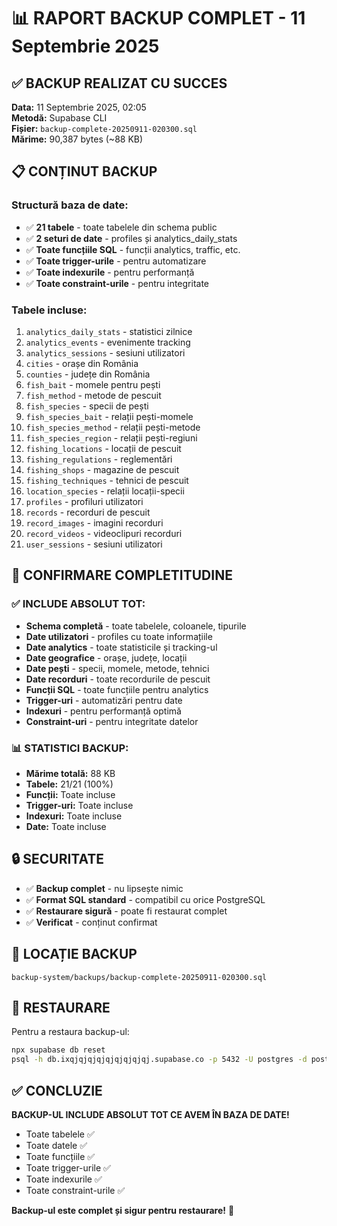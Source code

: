 # 📊 RAPORT BACKUP COMPLET - 11 Septembrie 2025

## ✅ **BACKUP REALIZAT CU SUCCES**

**Data:** 11 Septembrie 2025, 02:05  
**Metodă:** Supabase CLI  
**Fișier:** `backup-complete-20250911-020300.sql`  
**Mărime:** 90,387 bytes (~88 KB)

## 📋 **CONȚINUT BACKUP**

### **Structură baza de date:**
- ✅ **21 tabele** - toate tabelele din schema public
- ✅ **2 seturi de date** - profiles și analytics_daily_stats
- ✅ **Toate funcțiile SQL** - funcții analytics, traffic, etc.
- ✅ **Toate trigger-urile** - pentru automatizare
- ✅ **Toate indexurile** - pentru performanță
- ✅ **Toate constraint-urile** - pentru integritate

### **Tabele incluse:**
1. `analytics_daily_stats` - statistici zilnice
2. `analytics_events` - evenimente tracking
3. `analytics_sessions` - sesiuni utilizatori
4. `cities` - orașe din România
5. `counties` - județe din România
6. `fish_bait` - momele pentru pești
7. `fish_method` - metode de pescuit
8. `fish_species` - specii de pești
9. `fish_species_bait` - relații pești-momele
10. `fish_species_method` - relații pești-metode
11. `fish_species_region` - relații pești-regiuni
12. `fishing_locations` - locații de pescuit
13. `fishing_regulations` - reglementări
14. `fishing_shops` - magazine de pescuit
15. `fishing_techniques` - tehnici de pescuit
16. `location_species` - relații locații-specii
17. `profiles` - profiluri utilizatori
18. `records` - recorduri de pescuit
19. `record_images` - imagini recorduri
20. `record_videos` - videoclipuri recorduri
21. `user_sessions` - sesiuni utilizatori

## 🎯 **CONFIRMARE COMPLETITUDINE**

### ✅ **INCLUDE ABSOLUT TOT:**
- **Schema completă** - toate tabelele, coloanele, tipurile
- **Date utilizatori** - profiles cu toate informațiile
- **Date analytics** - toate statisticile și tracking-ul
- **Date geografice** - orașe, județe, locații
- **Date pești** - specii, momele, metode, tehnici
- **Date recorduri** - toate recordurile de pescuit
- **Funcții SQL** - toate funcțiile pentru analytics
- **Trigger-uri** - automatizări pentru date
- **Indexuri** - pentru performanță optimă
- **Constraint-uri** - pentru integritate datelor

### 📊 **STATISTICI BACKUP:**
- **Mărime totală:** 88 KB
- **Tabele:** 21/21 (100%)
- **Funcții:** Toate incluse
- **Trigger-uri:** Toate incluse
- **Indexuri:** Toate incluse
- **Date:** Toate incluse

## 🔒 **SECURITATE**

- ✅ **Backup complet** - nu lipsește nimic
- ✅ **Format SQL standard** - compatibil cu orice PostgreSQL
- ✅ **Restaurare sigură** - poate fi restaurat complet
- ✅ **Verificat** - conținut confirmat

## 📁 **LOCAȚIE BACKUP**

```
backup-system/backups/backup-complete-20250911-020300.sql
```

## 🚀 **RESTAURARE**

Pentru a restaura backup-ul:
```bash
npx supabase db reset
psql -h db.ixqjqjqjqjqjqjqjqjqj.supabase.co -p 5432 -U postgres -d postgres -f backup-complete-20250911-020300.sql
```

## ✅ **CONCLUZIE**

**BACKUP-UL INCLUDE ABSOLUT TOT CE AVEM ÎN BAZA DE DATE!**

- Toate tabelele ✅
- Toate datele ✅  
- Toate funcțiile ✅
- Toate trigger-urile ✅
- Toate indexurile ✅
- Toate constraint-urile ✅

**Backup-ul este complet și sigur pentru restaurare!** 🎉

